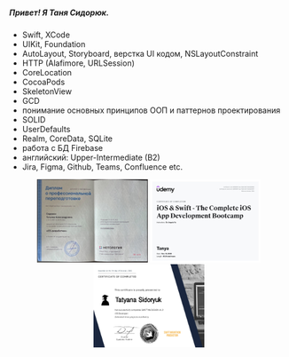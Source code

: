 ##### Привет! Я Таня Сидорюк. 
- Swift, XCode
- UIKit, Foundation
- AutoLayout, Storyboard, верстка UI кодом, NSLayoutConstraint
- HTTP (Alafimore, URLSession)
- CoreLocation
- CocoaPods
- SkeletonView
- GCD
- понимание основных принципов ООП и паттернов проектирования
- SOLID
- UserDefaults
- Realm, CoreData, SQLite
- работа с БД Firebase
- английский: Upper-Intermediate (B2)
- Jira, Figma, Github, Teams, Confluence etc.

<div id="header" align="center">
  <img src="https://github.com/Pechorinka/Pechorinka/blob/main/diplom.jpg" width="200" height = "150"/>
  <img src="https://github.com/Pechorinka/Pechorinka/blob/main/diplom2.jpg" width="200" height = "150"/>
  <img src="https://github.com/Pechorinka/Pechorinka/blob/main/diplom3.jpg" width="200" height = "150"/>
</div>
